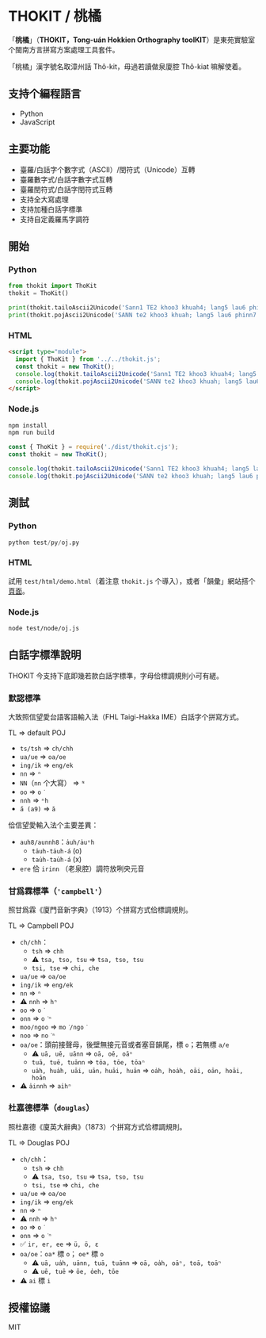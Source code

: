 # THOKIT / 桃橘

「**桃橘**」（**THOKIT，Tong-uán Hokkien Orthography toolKIT**）是東苑實驗室个閩南方言拼寫方案處理工具套件。

「桃橘」漢字號名取漳州話 Thô-kit，毋過若讀做泉廈腔 Thô-kiat 嘛解使着。

## 支持个編程語言

- Python
- JavaScript

## 主要功能

- 臺羅/白話字个數字式（ASCII）/閏符式（Unicode）互轉
- 臺羅數字式/白話字數字式互轉
- 臺羅閏符式/白話字閏符式互轉
- 支持全大寫處理
- 支持加種白話字標準
- 支持自定義羅馬字調符

## 開始

### Python

``` python
from thokit import ThoKit
thokit = ThoKit()

print(thokit.tailoAscii2Unicode('Sann1 TE2 khoo3 khuah4; lang5 lau6 phinn7 tit8. Hann9?'))
print(thokit.pojAscii2Unicode('SANN te2 khoo3 khuah; lang5 lau6 phinn7 tit8. Hann9?'))
```

### HTML

``` html
<script type="module">
  import { ThoKit } from '../../thokit.js';
  const thokit = new ThoKit();
  console.log(thokit.tailoAscii2Unicode('Sann1 TE2 khoo3 khuah4; lang5 lau6 phinn7 tit8. Hann9?'))
  console.log(thokit.pojAscii2Unicode('SANN te2 khoo3 khuah; lang5 lau6 phinn7 tit8. Hann9?'))
</script>
```

### Node.js

``` bash
npm install
npm run build
```

``` js
const { ThoKit } = require('./dist/thokit.cjs');
const thokit = new ThoKit();

console.log(thokit.tailoAscii2Unicode('Sann1 TE2 khoo3 khuah4; lang5 lau6 phinn7 tit8. Hann9?'))
console.log(thokit.pojAscii2Unicode('SANN te2 khoo3 khuah; lang5 lau6 phinn7 tit8. Hann9?'))
```

## 測試

### Python

``` python
python test/py/oj.py
```

### HTML

試用 `test/html/demo.html`（着注意 `thokit.js` 个導入），或者「韻彙」網站搭个[頁面](https://unlui.enatsu.top/tool/thokit)。

### Node.js

``` bash
node test/node/oj.js
```

## 白話字標準說明

THOKIT 今支持下底即幾若款白話字標準，字母佮標調規則小可有縒。

### 默認標準

大致照信望愛台語客語輸入法（FHL Taigi-Hakka IME）白話字个拼寫方式。

TL => default POJ

- `ts/tsh` => `ch/chh`
- `ua/ue` => `oa/oe`
- `ing/ik` => `eng/ek`
- `nn` => `ⁿ`
- `NN`（`nn` 个大寫） => `ᴺ`
- `oo` => `o͘`
- `nnh` => `ⁿh`
- `a̋ (a9)` => `ă`

佮信望愛輸入法个主要差異：

- `auh8/aunnh8`：`a̍uh/a̍uⁿh`
  - `ta̍uh-ta̍uh-á` (o)
  - `tau̍h-tau̍h-á` (x)
- `ere` 佮 `irinn` （老泉腔）調符放咧央元音

### 甘爲霖標準（`'campbell'`）

照甘爲霖《廈門音新字典》（1913）个拼寫方式佮標調規則。

TL => Campbell POJ

- `ch/chh`：
  - `tsh` => `chh`
  - ⚠️ `tsa, tso, tsu` => `tsa, tso, tsu`
  - `tsi, tse` => `chi, che`
- `ua/ue` => `oa/oe`
- `ing/ik` => `eng/ek`
- `nn` => `ⁿ`
- ⚠️ `nnh` => `hⁿ`
- `oo` => `o͘`
- `onn` => `o͘ⁿ`
- `moo/ngoo` => `mo͘/ngo͘`
- `noo` => `no͘ⁿ`
- `oa/oe`：頭前接聲母，後壁無接元音或者塞音韻尾，標 `o`；若無標 `a/e`
  - ⚠️ `uā, uē, uānn` => `oā, oē, oāⁿ`
  - `tuā, tuē, tuānn` => `tōa, tōe, tōaⁿ`
  - `ua̍h, hua̍h, uāi, uān，huāi, huān` => `oa̍h, hoa̍h, oāi, oān, hoāi, hoān`
- ⚠️ `a̍innh` => `ai̍hⁿ`

### 杜嘉德標準（`douglas`）

照杜嘉德《廈英大辭典》（1873）个拼寫方式佮標調規則。

TL => Douglas POJ

- `ch/chh`：
  - `tsh` => `chh`
  - ⚠️ `tsa, tso, tsu` => `tsa, tso, tsu`
  - `tsi, tse` => `chi, che`
- `ua/ue` => `oa/oe`
- `ing/ik` => `eng/ek`
- `nn` => `ⁿ`
- ⚠️ `nnh` => `hⁿ`
- `oo` => `o͘`
- `onn` => `o͘ⁿ`
- ✅ `ir, er, ee` => `ü, ö, ɛ`
- `oa/oe`：`oa*` 標 `o`； `oe*` 標 `o`
  - ⚠️ `uā, ua̍h, uānn, tuā, tuānn` => `oā, oa̍h, oāⁿ, toā, toāⁿ`
  - ⚠️ `uē, tuē` => `ōe, o̍eh, tōe`
- ⚠️ `ai` 標 `i`

## 授權協議

MIT
